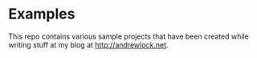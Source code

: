 # Examples

This repo contains various sample projects that have been created while writing stuff at my blog at http://andrewlock.net.
